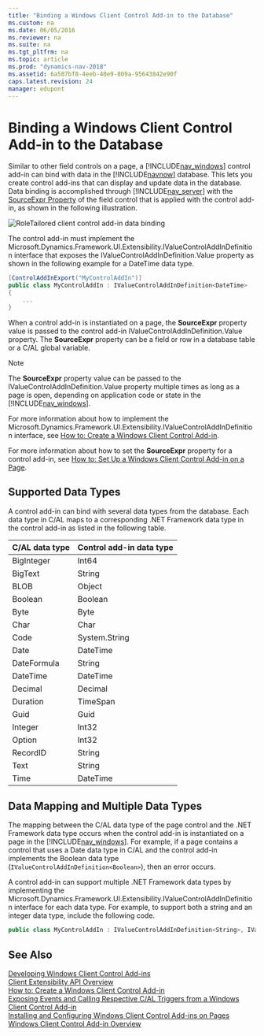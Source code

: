 ```yaml
---
title: "Binding a Windows Client Control Add-in to the Database"
ms.custom: na
ms.date: 06/05/2016
ms.reviewer: na
ms.suite: na
ms.tgt_pltfrm: na
ms.topic: article
ms.prod: "dynamics-nav-2018"
ms.assetid: 6a587bf8-4eeb-40e9-809a-95643842e90f
caps.latest.revision: 24
manager: edupont
---
```

# Binding a Windows Client Control Add-in to the Database
Similar to other field controls on a page, a [!INCLUDE[nav_windows](includes/nav_windows_md.md)] control add-in can bind with data in the [!INCLUDE[navnow](includes/navnow_md.md)] database. This lets you create control add-ins that can display and update data in the database. Data binding is accomplished through [!INCLUDE[nav_server](includes/nav_server_md.md)] with the [SourceExpr Property](SourceExpr-Property.md) of the field control that is applied with the control add-in, as shown in the following illustration.  

 ![RoleTailored client control add&#45;in data binding](media/NAVRTCContolAddinDataBinding.png "NAVRTCContolAddinDataBinding")  

 The control add-in must implement the Microsoft.Dynamics.Framework.UI.Extensibility.IValueControlAddInDefinition<!--(https://docs.microsoft.com/search/index?dataSource=previousVersions&search=Microsoft.Dynamics.Framework.UI.Extensibility.IValueControlAddInDefinition--> interface that exposes the IValueControlAddInDefinition.Value<!--(https://docs.microsoft.com/search/index?dataSource=previousVersions&search=Microsoft.Dynamics.Framework.UI.Extensibility.IValueControlAddInDefinition.Value--> property as shown in the following example for a DateTime data type.  

```c#  
[ControlAddInExport("MyControlAddIn")]  
public class MyControlAddIn : IValueControlAddInDefinition<DateTime>  
{  
    ...  
}  

```  

 When a control add-in is instantiated on a page, the **SourceExpr** property value is passed to the control add-in IValueControlAddInDefinition.Value<!--https://docs.microsoft.com/search/index?dataSource=previousVersions&search=Microsoft.Dynamics.Framework.UI.Extensibility.IValueControlAddInDefinition.Value--> property. The **SourceExpr** property can be a field or row in a database table or a C/AL global variable.  

> [!NOTE]  
>  The **SourceExpr** property value can be passed to the IValueControlAddInDefinition.Value<!--https://docs.microsoft.com/search/index?dataSource=previousVersions&search=Microsoft.Dynamics.Framework.UI.Extensibility.IValueControlAddInDefinition.Value--> property multiple times as long as a page is open, depending on application code or state in the [!INCLUDE[nav_windows](includes/nav_windows_md.md)].  

 For more information about how to implement the Microsoft.Dynamics.Framework.UI.Extensibility.IValueControlAddInDefinition<!--(https://docs.microsoft.com/search/index?dataSource=previousVersions&search=Microsoft.Dynamics.Framework.UI.Extensibility.IValueControlAddInDefinition--> interface, see [How to: Create a Windows Client Control Add-in](How-to--Create-a-Windows-Client-Control-Add-in.md).  

 For more information about how to set the **SourceExpr** property for a control add-in, see [How to: Set Up a Windows Client Control Add-in on a Page](How-to--Set-Up-a-Windows-Client-Control-Add-in-on-a-Page.md).  

## Supported Data Types  
 A control add-in can bind with several data types from the database. Each data type in C/AL maps to a corresponding .NET Framework data type in the control add-in as listed in the following table.  

|C/AL data type|Control add-in data type|  
|---------------------|-------------------------------|  
|BigInteger|Int64<!--https://docs.microsoft.com/search/index?dataSource=previousVersions&search=System.Int64-->|  
|BigText|String<!--https://docs.microsoft.com/search/index?dataSource=previousVersions&search=System.String-->|  
|BLOB|Object<!--https://docs.microsoft.com/search/index?dataSource=previousVersions&search=System.Object-->|  
|Boolean|Boolean<!--https://docs.microsoft.com/search/index?dataSource=previousVersions&search=System.Boolean-->|  
|Byte|Byte<!--https://docs.microsoft.com/search/index?dataSource=previousVersions&search=System.Byte-->|  
|Char|Char<!--https://docs.microsoft.com/search/index?dataSource=previousVersions&search=System.Char-->|  
|Code|System.String<!--https://docs.microsoft.com/search/index?dataSource=previousVersions&search=System.String-->|  
|Date|DateTime<!--https://docs.microsoft.com/search/index?dataSource=previousVersions&search=System.DateTime-->|  
|DateFormula|String<!--https://docs.microsoft.com/search/index?dataSource=previousVersions&search=System.String-->|  
|DateTime|DateTime<!--https://docs.microsoft.com/search/index?dataSource=previousVersions&search=System.DateTime-->|  
|Decimal|Decimal<!--https://docs.microsoft.com/search/index?dataSource=previousVersions&search=System.Decimal-->|  
|Duration|TimeSpan<!--https://docs.microsoft.com/search/index?dataSource=previousVersions&search=System.TimeSpan-->|  
|Guid|Guid<!--https://docs.microsoft.com/search/index?dataSource=previousVersions&search=System.Guid-->|  
|Integer|Int32<!--https://docs.microsoft.com/search/index?dataSource=previousVersions&search=System.Int32-->|  
|Option|Int32<!--https://docs.microsoft.com/search/index?dataSource=previousVersions&search=System.Int32-->|  
|RecordID|String<!--https://docs.microsoft.com/search/index?dataSource=previousVersions&search=System.String-->|  
|Text|String<!--https://docs.microsoft.com/search/index?dataSource=previousVersions&search=System.String-->|  
|Time|DateTime<!--https://docs.microsoft.com/search/index?dataSource=previousVersions&search=System.DateTime-->|  

## Data Mapping and Multiple Data Types  
 The mapping between the C/AL data type of the page control and the .NET Framework data type occurs when the control add-in is instantiated on a page in the [!INCLUDE[nav_windows](includes/nav_windows_md.md)]. For example, if a page contains a control that uses a Date data type in C/AL and the control add-in implements the Boolean data type \(`IValueControlAddInDefinition<Boolean>`\), then an error occurs.  

 A control add-in can support multiple .NET Framework data types by implementing the Microsoft.Dynamics.Framework.UI.Extensibility.IValueControlAddInDefinition<!--https://docs.microsoft.com/search/index?dataSource=previousVersions&search=Microsoft.Dynamics.Framework.UI.Extensibility.IValueControlAddInDefinition--> interface for each data type. For example, to support both a string and an integer data type, include the following code.  

```c#  
public class MyControlAddIn : IValueControlAddInDefinition<String>, IValueControlAddInDefinition<Int32>  

```  

## See Also  
 [Developing Windows Client Control Add-ins](Developing-Windows-Client-Control-Add-ins.md)   
 [Client Extensibility API Overview](Client-Extensibility-API-Overview.md)   
 [How to: Create a Windows Client Control Add-in](How-to--Create-a-Windows-Client-Control-Add-in.md)   
 [Exposing Events and Calling Respective C/AL Triggers from a Windows Client Control Add-in](Exposing-Events-and-Calling-Respective-C-AL-Triggers-from-a-Windows-Client-Control-Add-in.md)   
 [Installing and Configuring Windows Client Control Add-ins on Pages](Installing-and-Configuring-Windows-Client-Control-Add-ins-on-Pages.md)   
 [Windows Client Control Add-in Overview](Windows-Client-Control-Add-in-Overview.md)
